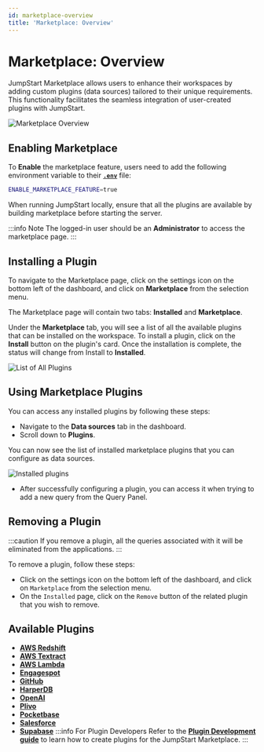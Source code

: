 ```yaml
---
id: marketplace-overview
title: 'Marketplace: Overview'
---
```


# Marketplace: Overview

JumpStart Marketplace allows users to enhance their workspaces by adding custom plugins (data sources) tailored to their unique requirements. This functionality facilitates the seamless integration of user-created plugins with JumpStart.

<div style={{textAlign: 'center'}}>
    <img style={{ border:'0', marginBottom:'15px', borderRadius:'5px', boxShadow: '0px 1px 3px rgba(0, 0, 0, 0.2)' }} className="screenshot-full" src="/img/marketplace/overview/marketplace-v2.png" alt="Marketplace Overview" />
</div>

<div style={{paddingTop:'24px', paddingBottom:'24px'}}>

## Enabling Marketplace 

To **Enable** the marketplace feature, users need to add the following environment variable to their **[`.env`](/docs/setup/env-vars#marketplace)** file:

```bash
ENABLE_MARKETPLACE_FEATURE=true
```

When running JumpStart locally, ensure that all the plugins are available by building marketplace before starting the server.

:::info Note
The logged-in user should be an **Administrator** to access the marketplace page.
:::

</div>

<div style={{paddingTop:'24px', paddingBottom:'24px'}}>

## Installing a Plugin

To navigate to the Marketplace page, click on the settings icon on the bottom left of the dashboard, and click on **Marketplace** from the selection menu.

The Marketplace page will contain two tabs: **Installed** and **Marketplace**. 

Under the **Marketplace** tab, you will see a list of all the available plugins that can be installed on the workspace. To install a plugin, click on the **Install** button on the plugin's card. Once the installation is complete, the status will change from Install to **Installed**.

<div style={{textAlign: 'center'}}>
    <img style={{ border:'0', marginBottom:'15px', borderRadius:'5px', boxShadow: '0px 1px 3px rgba(0, 0, 0, 0.2)' }} className="screenshot-full" src="/img/marketplace/overview/allplugins-v2.png" alt="List of All Plugins" /> 
</div>

</div>

<div style={{paddingTop:'24px', paddingBottom:'24px'}}>

## Using Marketplace Plugins

You can access any installed plugins by following these steps:

- Navigate to the **Data sources** tab in the dashboard.
- Scroll down to **Plugins**.

You can now see the list of installed marketplace plugins that you can configure as data sources.

<div style={{textAlign: 'center'}}>
    <img style={{ border:'0', marginBottom:'15px', borderRadius:'5px', boxShadow: '0px 1px 3px rgba(0, 0, 0, 0.2)' }} className="screenshot-full" src="/img/marketplace/overview/installed-plugins.png" alt="Installed plugins" />
</div>

- After successfully configuring a plugin, you can access it when trying to add a new query from the Query Panel.

## Removing a Plugin

:::caution
If you remove a plugin, all the queries associated with it will be eliminated from the applications.
:::

To remove a plugin, follow these steps:
- Click on the settings icon on the bottom left of the dashboard, and click on `Marketplace` from the selection menu.
- On the `Installed` page, click on the `Remove` button of the related plugin that you wish to remove.

## Available Plugins
- **[AWS Redshift](/docs/marketplace/plugins/marketplace-plugin-redshift)**
- **[AWS Textract](/docs/marketplace/plugins/marketplace-plugin-textract)**
- **[AWS Lambda](/docs/marketplace/plugins/marketplace-plugin-aws-lambda)**
- **[Engagespot](/docs/marketplace/plugins/marketplace-plugin-engagespot)**
- **[GitHub](/docs/marketplace/plugins/marketplace-plugin-github)**
- **[HarperDB](/docs/marketplace/plugins/marketplace-plugin-harperdb)**
- **[OpenAI](/docs/marketplace/plugins/marketplace-plugin-openai)**
- **[Plivo](/docs/marketplace/plugins/marketplace-plugin-plivo)**
- **[Pocketbase](/docs/marketplace/plugins/marketplace-plugin-pocketbase)**
- **[Salesforce](/docs/marketplace/plugins/marketplace-plugin-salesforce)**
- **[Supabase](/docs/marketplace/plugins/marketplace-plugin-supabase)**
:::info For Plugin Developers
Refer to the **[Plugin Development guide](/docs/contributing-guide/marketplace/marketplace-setup)** to learn how to create plugins for the JumpStart Marketplace.
:::

</div>